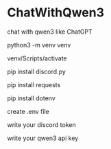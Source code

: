 # ChatWithQwen3
chat with qwen3 like ChatGPT

python3 -m venv venv

venv/Scripts/activate

pip install discord.py

pip install requests

pip install dotenv



create .env file

write your discord token

write your qwen3 api key
